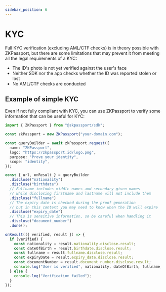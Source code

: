 ```yaml
---
sidebar_position: 6
---
```


# KYC

Full KYC verification (excluding AML/CTF checks) is in theory possible with ZKPassport, but there are some limitations that may prevent it from meeting all the legal requirements of a KYC:

- The ID's photo is not yet verified against the user's face
- Neither SDK nor the app checks whether the ID was reported stolen or lost
- No AML/CTF checks are conducted

## Example of simple KYC

Even if not fully compliant with KYC, you can use ZKPassport to verify some information that can be useful for KYC:

```typescript
import { ZKPassport } from "@zkpassport/sdk";

const zkPassport = new ZKPassport("your-domain.com");

const queryBuilder = await zkPassport.request({
  name: "ZKPassport",
  logo: "https://zkpassport.id/logo.png",
  purpose: "Prove your identity",
  scope: "identity",
});

const { url, onResult } = queryBuilder
  .disclose("nationality")
  .disclose("birthdate")
  // Fullname includes middle names and secondary given names
  // while disclosing firstname and lastname will not include them
  .disclose("fullname")
  // The expiry date is checked during the proof generation
  // but in this context you may need to know when the ID will expire
  .disclose("expiry_date")
  // This is sensitive information, so be careful when handling it
  .disclose("document_number")
  .done();

onResult(({ verified, result }) => {
  if (verified) {
    const nationality = result.nationality.disclose.result;
    const dateOfBirth = result.birthdate.disclose.result;
    const fullname = result.fullname.disclose.result;
    const expiryDate = result.expiry_date.disclose.result;
    const documentNumber = result.document_number.disclose.result;
    console.log("User is verified", nationality, dateOfBirth, fullname, expiryDate, documentNumber);
  } else {
    console.log("Verification failed");
  }
});
```

